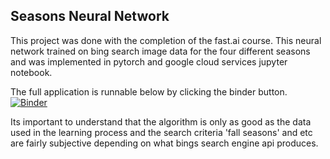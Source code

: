 ## Seasons Neural Network

This project was done with the completion of the fast.ai course. This neural network trained on bing search image data for the four different seasons and was implemented in pytorch
and google cloud services jupyter notebook.

The full application is runnable below by clicking the binder button.
[![Binder](https://mybinder.org/badge_logo.svg)](https://mybinder.org/v2/gh/kramanau/SeasonsNeuralNet/master?urlpath=%2Fvoila%2Frender%2FSeasons.ipynb)


Its important to understand that the algorithm is only as good as the data used in the learning process and the search criteria 'fall seasons' and etc are fairly subjective depending on what bings search engine api produces. 
